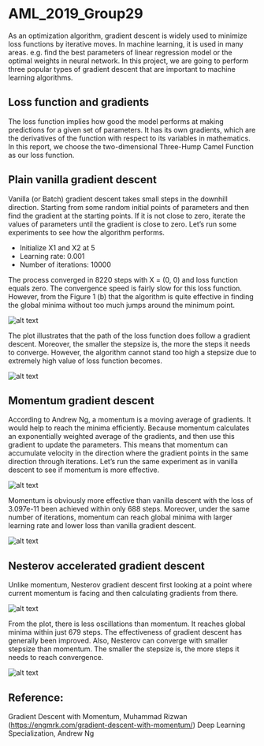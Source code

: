 # AML_2019_Group29
As an optimization algorithm, gradient descent is widely used to minimize loss functions by iterative moves. In machine learning, it is used in many areas. e.g. find the best parameters of linear regression model or the optimal weights in neural network. In this project, we are going to perform three popular types of gradient descent that are important to machine learning algorithms.
 
## Loss function and gradients
The loss function implies how good the model performs at making predictions for a given set of parameters. It has its own gradients, which are the derivatives of the function with respect to its variables in mathematics. In this report, we choose the two-dimensional Three-Hump Camel Function as our loss function.
 
## Plain vanilla gradient descent
Vanilla (or Batch) gradient descent takes small steps in the downhill direction. Starting from some random initial points of parameters and then find the gradient at the starting points. If it is not close to zero, iterate the values of parameters until the gradient is close to zero. Let’s run some experiments to see how the algorithm performs.
 
* Initialize X1 and X2 at 5
* Learning rate: 0.001
* Number of iterations: 10000
 
The process converged in 8220 steps with X = (0, 0) and loss function equals zero. The convergence speed is fairly slow for this loss function. However, from the Figure 1 (b) that the algorithm is quite effective in finding the global minima without too much jumps around the minimum point. 
 
![alt text](https://user-images.githubusercontent.com/52373417/60932957-377afd00-a2b8-11e9-94e4-140318469e1d.png)
 
The plot illustrates that the path of the loss function does follow a gradient descent. Moreover, the smaller the stepsize is, the more the steps it needs to converge. However, the algorithm cannot stand too high a stepsize due to extremely high value of loss function becomes. 

![alt text](https://user-images.githubusercontent.com/52373417/60933215-3b5b4f00-a2b9-11e9-98d1-cc84f68d8977.png)
 
## Momentum gradient descent
According to Andrew Ng, a momentum is a moving average of gradients. It would help to reach the minima efficiently. Because momentum calculates an exponentially weighted average of the gradients, and then use this gradient to update the parameters. This means that momentum can accumulate velocity in the direction where the gradient points in the same direction through iterations. Let’s run the same experiment as in vanilla descent to see if momentum is more effective.
 
![alt text](https://user-images.githubusercontent.com/52373417/60927968-91bd9300-a2a3-11e9-9913-38cbb64addc5.png)

Momentum is obviously more effective than vanilla descent with the loss of 3.097e-11 been achieved within only 688 steps. Moreover, under the same number of iterations, momentum can reach global minima with larger learning rate and lower loss than vanilla gradient descent.

![alt text](https://user-images.githubusercontent.com/52373417/60933051-a2c4cf00-a2b8-11e9-95f0-eb183dead555.png)
 
## Nesterov accelerated gradient descent
Unlike momentum, Nesterov gradient descent first looking at a point where current momentum is facing and then calculating gradients from there.
 
![alt text](https://user-images.githubusercontent.com/52373417/60927999-aac64400-a2a3-11e9-9207-4ebc82d850e0.png)
 
From the plot, there is less oscillations than momentum. It reaches global minima within just 679 steps. The effectiveness of gradient descent has generally been improved. Also, Nesterov can converge with smaller stepsize than momentum. The smaller the stepsize is, the more steps it needs to reach convergence. 

![alt text](https://user-images.githubusercontent.com/52373417/60933029-86289700-a2b8-11e9-8027-beda6845082d.png)

## Reference:
Gradient Descent with Momentum, Muhammad Rizwan (https://engmrk.com/gradient-descent-with-momentum/)
Deep Learning Specialization, Andrew Ng

